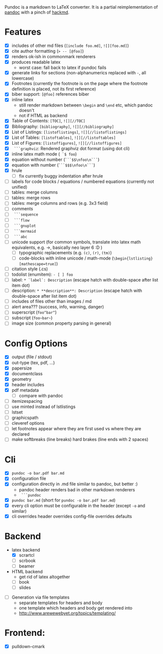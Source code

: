 Pundoc is a markdown to LaTeX converter.
It is a partial reimplementation of [pandoc](https://pandoc.org/MANUAL.html) with a pinch of
[hackmd](https://hackmd.io/features?both).

# Features

- [x] includes of other md files (`[include foo.md]`, `![][foo.md]`)
- [x] cite author formatting (`> -- [@foo]`)
- [x] renders ok-ish in commonmark renderers
- [x] produces readable latex
    + worst case: fall back to latex if pundoc fails
- [x] generate links for sections (non-alphanumerics replaced with `-`, all lowercase)
- [x] Footnotes (currently the footnote is on the page where the footnote definition is placed, not its first reference)
- [x] biber support: `[@foo]` references biber
- [x] inline latex
    + still render markdown between `\begin` and `\end` etc, which pandoc doesn't
    + not if HTML as backend
- [x] Table of Contents: `[TOC]`, `![][//TOC]`
- [x] Bibliography: `[bibliography]`, `![][//bibliography]`
- [x] List of Listings: `[listoflistings]`, `![][//listoflistings]`
- [x] List of Tables: `[listoftables]`, `![][//listoftables]`
- [x] List of Figures: `[listoffigures]`, `![][//listoffigures]`
- [x] ```` ```graphviz````: Rendered graphviz dot format (using dot cli)
- [x] inline latex math mode (`` `$ foo``)
- [x] equation without number (```` ```$$\nfoo\n``` ````)
- [x] equation with number (```` ```$$$\nfoo\n``` ````)
- [x] hrule
    - [ ] fix currently buggy indentation after hrule
- [ ] labels for code blocks / equations / numbered equations (currently not unified)
- [ ] tables: merge columns
- [ ] tables: merge rows
- [ ] tables: merge columns and rows (e.g. 3x3 field)
- [ ] comments
- [ ] ```` ```sequence````
- [ ] ```` ```flow````
- [ ] ```` ```gnuplot````
- [ ] ```` ```mermaid````
- [ ] ```` ```abc````
- [ ] unicode support (for common symbols, translate into latex math equivalents, e.g. →, basically neo layer 6 :D )
    - [ ] typographic replacements (e.g. `(c)`, `(r)`, `(tm)`)
    - [ ] code-blocks with inline unicode / math-mode (`\begin{lstlisting}[mathescape=true]`)
- [ ] citation style (.cs)
- [ ] todolist (enumitem): `- [ ] foo`
- [ ] label: ``* `label`: Description`` (escape hatch with double-space after list item dot)
- [ ] description: ``* **description**: Description`` (escape hatch with double-space after list item dot)
- [ ] includes of files other than images / md
- [ ] alert area??? (success, info, warning, danger)
- [ ] superscript (`foo^bar^`)
- [ ] subscript (`foo~bar~`)
- [ ] image size (common property parsing in general)

# Config Options

- [x] output (file / stdout)
- [x] out-type (tex, pdf, …)
- [x] papersize
- [x] documentclass
- [x] geometry
- [x] header includes
- [x] pdf metadata
    - [ ] compare with pandoc
- [ ] itemizespacing
- [ ] use minted instead of lstlistings
- [ ] lstset
- [ ] graphicspath
- [ ] cleveref options
- [ ] let footnotes appear where they are first used vs where they are declared
- [ ] make softbreaks (line breaks) hard brakes (line ends with 2 spaces)

# Cli

- [x] `pundoc -o bar.pdf bar.md`
- [x] configuration file
- [x] configuration directly in .md file similar to pandoc, but better :)
    - pandoc header renders bad in other markdown renderers
    - ```` ```pundoc````
- [x] `pundoc bar.md` (short for `pundoc -o bar.pdf bar.md`)
- [x] every cli option must be configurable in the header (except `-o` and similar)
- [x] cli overrides header overrides config-file overrides defaults

# Backend

- latex backend
    - [x] scrartcl
    - [ ] scrbook
    - [ ] beamer
- HTML backend
    + get rid of latex altogether
    + [ ] book
    + [ ] slides
- [ ] Generation via file templates
    + separate templates for headers and body
    + one template which headers and body get rendered into
    + http://www.arewewebyet.org/topics/templating/

# Frontend:

- [x] pulldown-cmark
